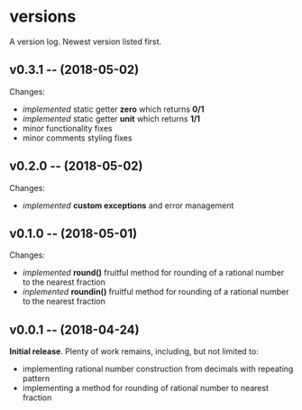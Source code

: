 # versions
A version log. Newest version listed first.

## v0.3.1 -- (2018-05-02)
Changes:
* *implemented* static getter **zero** which returns **0/1**
* *implemented* static getter **unit** which returns **1/1**
* minor functionality fixes
* minor comments styling fixes

## v0.2.0 -- (2018-05-02)
Changes:
* *implemented* **custom exceptions** and error management

## v0.1.0 -- (2018-05-01)
Changes:
* *implemented* **round()** fruitful method for rounding of a rational number to the nearest fraction
* *inplemented* **roundin()** fruitful method for rounding of a rational number to the nearest fraction

## v0.0.1 -- (2018-04-24)
**Initial release**. Plenty of work remains, including, but not limited to:
* implementing rational number construction from decimals with repeating
pattern
* implementing a method for rounding of rational number to nearest fraction
